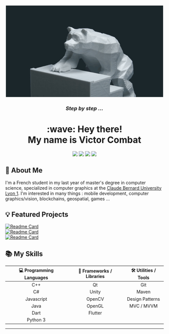 <p align="center">
  <a href="#"><img src="./gif/bear_climbing_loop.gif" alt="Gif" width="500"></a>
  <h3 align="center"> <i> Step by step ... </i> </h2>

  <h1 align="center"> :wave: Hey there! <br> My name is Victor Combat </h1>

  <p align="center">
    <a href="https://www.linkedin.com/in/victor-combat/" target="_blank"><img src="https://img.shields.io/badge/LinkedIn-0d1117?style=for-the-badge&logo=linkedin&logoColor=0077B5"></a>
    <a href="victorcombat.com" target="_blank"><img src="https://img.shields.io/static/v1?label=&message=portfolio&labelColor=0d1117&color=0d1117&style=for-the-badge"></a>
    <a href="https://github.com/VictorCombat" target="_blank"><img src="https://img.shields.io/badge/GitHub-0d1117?style=for-the-badge&logo=github&logoColor=white"></a>
    <a href="mailto:victor.cmbt@gmail.com" target="_blank"><img src="https://img.shields.io/badge/Gmail-0d1117?style=for-the-badge&logo=gmail&logoColor=D14836"></a>
  </p>
</p>

## :page_with_curl: About Me

I'm a French student in my last year of master's degree in computer science, specialized in computer graphics at the [Claude Bernard University Lyon 1](https://www.univ-lyon1.fr/). I'm interested in many things : mobile development, computer graphics/vision, blockchains, geospatial, games ...

## :bulb: Featured Projects

[![Readme Card](https://github-readme-stats.vercel.app/api/pin/?username=VictorCombat&repo=crypto_track&title_color=fff&icon_color=f9f9f9&text_color=9f9f9f&bg_color=151515)](https://github.com/VictorCombat/crypto_track) <br />
[![Readme Card](https://github-readme-stats.vercel.app/api/pin/?username=VictorCombat&repo=babylonjs_game_tutorial&title_color=fff&icon_color=f9f9f9&text_color=9f9f9f&bg_color=151515)](https://github.com/VCityTeam/DA-POM-VilleUnity) <br />
[![Readme Card](https://github-readme-stats.vercel.app/api/pin/?username=VictorCombat&repo=intro_to_ethereum_programming&title_color=fff&icon_color=f9f9f9&text_color=9f9f9f&bg_color=151515)](https://github.com/VictorCombat/pac-man) <br />

## :books: My Skills
  
 | **💻 Programming Languages** | **🧰 Frameworks / Libraries** | **🛠️ Utilities / Tools** |
 | :---: | :---: | :---: |
 | C++ | Qt | Git |
 | C# | Unity | Maven |
 | Javascript | OpenCV | Design Patterns |
 | Java | OpenGL | MVC / MVVM |
 | Dart | Flutter | |
 | Python 3 | | |

<hr>
